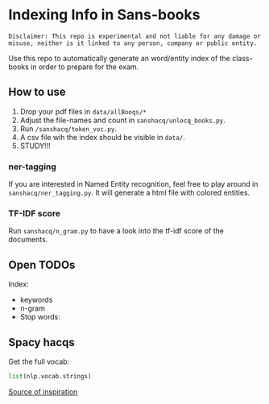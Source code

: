 # Indexing Info in Sans-books

```
Disclaimer: This repo is experimental and not liable for any damage or misuse, neither is it linked to any person, company or public entity.
```

Use this repo to automatically generate an word/entity index of the class-books in order to prepare for the exam.

## How to use

1. Drop your pdf files in `data/allBooqs/*`
2. Adjust the file-names and count in `sanshacq/unlocq_books.py`.
3. Run `/sanshacq/token_voc.py`.
4. A csv file wih the index should be visible in `data/`.
5. STUDY!!!

### ner-tagging

If you are interested in Named Entity recognition, feel free to play around in `sanshacq/ner_tagging.py`.
It will generate a html file with colored entities.

### TF-IDF score

Run `sanshacq/n_gram.py` to have a look into the tf-idf score of the documents.

## Open TODOs

Index:

-   keywords
-   n-gram
-   Stop words:

## Spacy hacqs

Get the full vocab:

```py
list(nlp.vocab.strings)
```

[Source of inspiration](https://www.dataquest.io/blog/tutorial-text-classification-in-python-using-spacy/)
